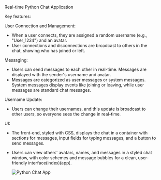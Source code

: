 Real-time Python Chat Application

Key features:

User Connection and Management:

-    When a user connects, they are assigned a random username (e.g., "User_1234") and an avatar.
-    User connections and disconnections are broadcast to others in the chat, showing who has joined or left.

Messaging:

-    Users can send messages to each other in real-time. Messages are displayed with the sender's username and avatar.
-    Messages are categorized as user messages or system messages. System messages display events like joining or leaving, while user messages are standard chat messages.

Username Update:

-    Users can change their usernames, and this update is broadcast to other users, so everyone sees the change in real-time.

UI:

-    The front-end, styled with CSS, displays the chat in a container with sections for messages, input fields for typing messages, and a button to send messages.
-    Users can view others' avatars, names, and messages in a styled chat window, with color schemes and message bubbles for a clean, user-friendly interface​(index)​(app).


      ![Python Chat App](https://github.com/user-attachments/assets/4ed57c38-3308-44d3-bfbc-bce37899417e)
